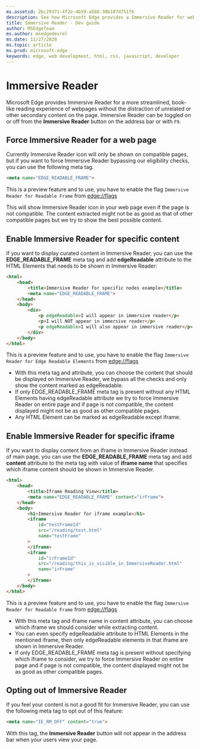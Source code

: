 ```yaml
---
ms.assetid: 2bc29371-4f2e-4b59-a588-30b107d751f6
description: See how Microsoft Edge provides a Immersive Reader for webpages to enable add-free reading.
title: Immersive Reader - Dev guide
author: MSEdgeTeam
ms.author: msedgedevrel
ms.date: 11/27/2020
ms.topic: article
ms.prod: microsoft-edge
keywords: edge, web development, html, css, javascript, developer
---
```


# Immersive Reader

Microsoft Edge provides Immersive Reader for a more streamlined, book-like reading experience of webpages without the distraction of unrelated or other secondary content on the page. Immersive Reader can be toggled on or off from the **Immersive Reader** button on the address bar or with `F9`.

## Force Immersive Reader for a web page

Currently Immersive Reader icon will only be shown on compatible pages, but if you want to force Immersive Reader bypassing our eligibility checks, you can use the following meta tag.

```html
<meta name="EDGE_READABLE_FRAME">
```

This is a preview feature and to use, you have to enable the flag `Immersive Reader for Readable Frame` from [edge://flags](edge://flags/)

This will show Immersive Reader icon in your web page even if the page is not compatible. The content extracted might not be as good as that of other compatible pages but we try to show the best possible content.

## Enable Immersive Reader for specific content

If you want to display curated content in Immersive Reader, you can use the **EDGE_READABLE_FRAME** meta tag and add **edgeReadable** attribute to the HTML Elements that needs to be shown in Immersive Reader:

```html
<html>
    <head>
        <title>Immersive Reader for specific nodes example</title>
        <meta name="EDGE_READABLE_FRAME">
    </head>
    <body>
        <div>
            <p edgeReadable>I will appear in immersive reader</p>
            <p>I will NOT appear in immersive reader</p>
            <p edgeReadable>I will also appear in immersive reader</p>
        </div>
    </body>
</html>
```
This is a preview feature and to use, you have to enable the flag `Immersive Reader for Edge Readable Elements` from [edge://flags](edge://flags/)

-   With this meta tag and attribute, you can choose the content that should be displayed on Immersive Reader, we bypass all the checks and only show the content marked as edgeReadable.
-   If only EDGE_READABLE_FRAME meta tag is present without any HTML Elements having edgeReadable attribute we try to force Immersive Reader on entire page and if page is not compatible, the content displayed might not be as good as other compatible pages.
-   Any HTML Element can be marked as edgeReadable except iframe.

## Enable Immersive Reader for specific iframe

If you want to display content from an iframe in Immersive Reader instead of main page, you can use the **EDGE_READABLE_FRAME** meta tag and add **content** attribute to the meta tag with value of **iframe name** that specifies which iframe content should be shown in Immersive Reader.

```html
<html>
    <head>
        <title>Iframe Reading View</title>
        <meta name="EDGE_READABLE_FRAME" content="irFrame">
    </head>
    <body>
        <h1>Immersive Reader for iframe example</h1>
        <iframe
            id="testFrameId"
            src="/reading/test.html"
            name="testFrame"
        >
        </iframe>
        <iframe
            id="irFrameId"
            src="/reading/this_is_visible_in_ImmersiveReader.html"
            name="irFrame"
        >
        </iframe>
    </body>
</html>
```

This is a preview feature and to use, you have to enable the flag `Immersive Reader for Readable Frame` from [edge://flags](edge://flags/)

-   With this meta tag and iframe name in content attribute, you can choose which iframe we should consider while extracting content.
-   You can even specify edgeReadable attribute to HTML Elements in the mentioned iframe, then only edgeReadable elements in that iframe are shown in Immersive Reader.
-   If only EDGE_READABLE_FRAME meta tag is present without specifying which iframe to consider, we try to force Immersive Reader on entire page and if page is not compatible, the content displayed might not be as good as other compatible pages.

## Opting out of Immersive Reader

If you feel your content is not a good fit for Immersive Reader, you can use the following meta tag to opt out of this feature:

```html
<meta name="IE_RM_OFF" content="true">
```

With this tag, the **Immersive Reader** button will not appear in the address bar when your users view your page.
